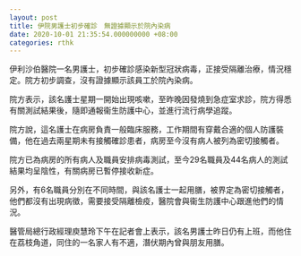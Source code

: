 ```yaml
---
layout: post
title: 伊院男護士初步確診　無證據顯示於院內染病
date: 2020-10-01 21:35:54.000000000 +08:00
categories: rthk
---
```


伊利沙伯醫院一名男護士，初步確診感染新型冠狀病毒，正接受隔離治療，情況穩定。院方初步調查，沒有證據顯示該員工於院內染病。

院方表示，該名護士星期一開始出現咳嗽，至昨晚因發燒到急症室求診，院方得悉有關測試結果後，隨即通報衞生防護中心，並進行流行病學追蹤。

院方說，這名護士在病房負責一般臨床服務，工作期間有穿戴合適的個人防護裝備，他在過去兩星期未有接觸確診患者，病房至今沒有病人被列為密切接觸者。

院方已為病房的所有病人及職員安排病毒測試，至今29名職員及44名病人的測試結果均呈陰性，有關病房已暫停接收新症。

另外，有6名職員分別在不同時間，與該名護士一起用膳，被界定為密切接觸者，他們都沒有出現病徵，需要接受隔離檢疫，醫院會與衞生防護中心跟進他們的情況。

醫管局總行政經理庾慧玲下午在記者會上表示，該名男護士昨日仍有上班，而他住在荔枝角道，同住的一名家人有不適，潛伏期內曾與朋友用膳。
